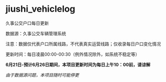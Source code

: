 # jiushi_vehiclelog

久事公交户口每日更新

数据源：久事公交车辆管理系统

注意：数据仅代表户口所属线路，不代表真实运营线路；仅收录每日户口变化情况

更新时间：每日凌晨00:00-00:30（例外情况除外，如系统不稳定等）

**6月21日-预计6月26日期间，本项目更新时间为每日上午10：00前，请谅解**

*由于数据源问题，本项目随时可能停更*
